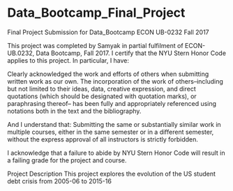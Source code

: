 # Data_Bootcamp_Final_Project
Final Project Submission for Data_Bootcamp ECON UB-0232 Fall 2017

This project was completed by Samyak in partial fulfilment of ECON-UB.0232,
Data Bootcamp, Fall 2017. I certify that the NYU Stern Honor Code applies to this project. In
particular, I have:

Clearly acknowledged the work and efforts of others when submitting written work as our own. The incorporation of the work of others–including but not limited to their ideas, data, creative
expression, and direct quotations (which should be designated with quotation marks), or paraphrasing thereof– has been fully and appropriately referenced using notations both in the text
and the bibliography. 

And I understand that: Submitting the same or substantially similar work in multiple courses, either in the same semester
or in a different semester, without the express approval of all instructors is strictly forbidden.

I acknowledge that a failure to abide by NYU Stern Honor Code will result in a failing grade for the project and course.

Project Description
This project explores the evolution of the US student debt crisis from 2005-06 to 2015-16
